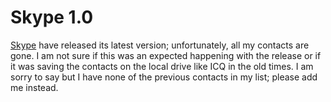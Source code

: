 # Skype 1.0


[Skype](http://www.skype.com/) have released its latest version; unfortunately, all my contacts are gone. I am not sure if this was an expected happening with the release or if it was saving the contacts on the local drive like ICQ in the old times. I am sorry to say but I have none of the previous contacts in my list; please add me instead.